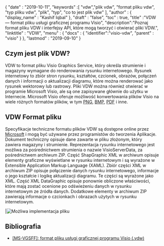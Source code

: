 {
  "date" : "2019-10-11",
  "keywords" :[ "vdw","plik vdw", "format pliku vdw", "typ pliku vdw", "plik", "typ", "co to jest plik vdw" ],
  "author" : {
    "display_name" : "Kashif Iqbal"
},
  "draft" : "false",
  "toc" : true,
  "title" :"VDW — format pliku usługi graficznej programu Visio",
  "description":"Poznaj format pliku VDW i interfejsy API, które mogą tworzyć i otwierać pliki VDW.",
  "linktitle" : "VDW",
  "menu" : {
    "docs" : {
      "identifier":"visio-vdw",
      "parent" : "visio"
}
},
  "lastmod" : "2019-09-10"
}
## Czym jest plik VDW?

VDW to format pliku Visio Graphics Service, który określa strumienie i magazyny wymagane do renderowania rysunku internetowego. Rysunek internetowy to zbiór stron rysunku, kształtów, czcionek, obrazów, połączeń danych i informacji o aktualizacji diagramu, które można renderować jako rysunek wektorowy lub rastrowy. Pliki VDW można również otwierać w programie Microsoft Visio, ale są one zapisywane głównie do użytku w Internecie. Microsoft Visio oferuje możliwość konwertowania plików Visio na wiele różnych formatów plików, w tym [PNG](/pl/Image/PNG/), [BMP](/pl/image/bmp/), [PDF](/pl/pdf/) i inne.

## **VDW** Format pliku

Specyfikacje techniczne formatu plików VDW są dostępne online przez [Microsoft](https://msdn.microsoft.com/en-us/library/dd924076(v#office.12).aspx) i mogą być używane przez programistów do tworzenia Aplikacje. Dokument techniczny opisuje dane zawarte w pliku złożonym, który zawiera magazyny i strumienie. Reprezentacja rysunku internetowego jest możliwa za pośrednictwem strumienia o nazwie VisioServerData, za pośrednictwem archiwum ZIP. Część ShapGraphic XML w archiwum opisuje elementy graficzne wyświetlane w rysunku internetowym i są wyrażone w Extensible Application Markup Language (XAML). Zbiór części XML w archiwum ZIP opisuje połączenie danych rysunku internetowego, informacje o jego kształcie i logikę aktualizacji diagramu. Te części są wyrażone jako XML. Część XML DataGraphic opisuje ponownie obliczone właściwości, które mają zostać ocenione po odświeżeniu danych w rysunku internetowym ze źródła danych. Dodatkowe elementy w archiwum ZIP zawierają informacje o czcionkach i obrazach użytych w rysunku internetowym.

|![Możliwa implementacja pliku](/pl/web/vdw.png "Możliwa implementacja pliku")

## Bibliografia

* [[MS-VGSFF]: format pliku usługi graficznej programu Visio (.vdw)](https://msdn.microsoft.com/en-us/library/dd924076(v#office.12).aspx)

